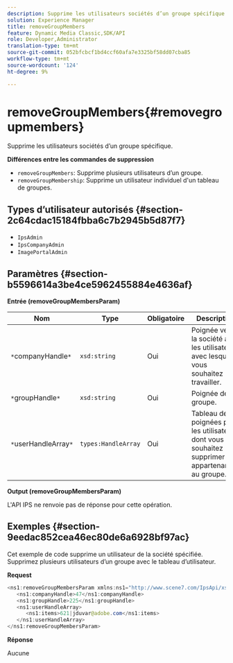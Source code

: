 ```yaml
---
description: Supprime les utilisateurs sociétés d’un groupe spécifique.
solution: Experience Manager
title: removeGroupMembers
feature: Dynamic Media Classic,SDK/API
role: Developer,Administrator
translation-type: tm+mt
source-git-commit: 052bfcbcf1bd4ccf60afa7e3325bf58dd07cba85
workflow-type: tm+mt
source-wordcount: '124'
ht-degree: 9%

---
```



# removeGroupMembers{#removegroupmembers}

Supprime les utilisateurs sociétés d’un groupe spécifique.

**Différences entre les commandes de suppression**

* `removeGroupMembers`: Supprime plusieurs utilisateurs d’un groupe.
* `removeGroupMembership`: Supprime un utilisateur individuel d&#39;un tableau de groupes.

## Types d’utilisateur autorisés {#section-2c64cdac15184fbba6c7b2945b5d87f7}

* `IpsAdmin`
* `IpsCompanyAdmin`
* `ImagePortalAdmin`

## Paramètres {#section-b5596614a3be4ce5962455884e4636af}

**Entrée (removeGroupMembersParam)**

| Nom | Type | Obligatoire | Description |
|---|---|---|---|
| `*`companyHandle`*` | `xsd:string` | Oui | Poignée vers la société avec les utilisateurs avec lesquels vous souhaitez travailler. |
| `*`groupHandle`*` | `xsd:string` | Oui | Poignée de groupe. |
| `*`userHandleArray`*` | `types:HandleArray` | Oui | Tableau de poignées pour les utilisateurs dont vous souhaitez supprimer les appartenances au groupe. |

**Output (removeGroupMembersParam)**

L&#39;API IPS ne renvoie pas de réponse pour cette opération.

## Exemples {#section-9eedac852cea46ec80de6a6928bf97ac}

Cet exemple de code supprime un utilisateur de la société spécifiée. Supprimez plusieurs utilisateurs d’un groupe avec le tableau d’utilisateur.

**Request**

```java
<ns1:removeGroupMembersParam xmlns:ns1="http://www.scene7.com/IpsApi/xsd">
   <ns1:companyHandle>47</ns1:companyHandle>
   <ns1:groupHandle>225</ns1:groupHandle>
   <ns1:userHandleArray>
      <ns1:items>621|jduvar@adobe.com</ns1:items>
   </ns1:userHandleArray>
</ns1:removeGroupMembersParam>
```

**Réponse**

Aucune
